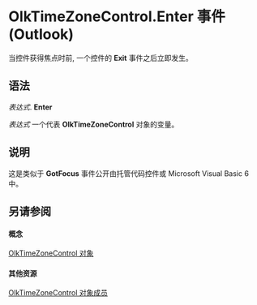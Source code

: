 
# OlkTimeZoneControl.Enter 事件 (Outlook)

当控件获得焦点时前, 一个控件的 **Exit** 事件之后立即发生。


## 语法

 _表达式_. **Enter**

 _表达式_ 一个代表 **OlkTimeZoneControl** 对象的变量。


## 说明

这是类似于 **GotFocus** 事件公开由托管代码控件或 Microsoft Visual Basic 6 中。


## 另请参阅


#### 概念


[OlkTimeZoneControl 对象](2138c4fe-1677-f4f0-1a60-dfac20cc1778.md)
#### 其他资源


[OlkTimeZoneControl 对象成员](350ded4c-0118-c278-dabe-c6139aeba1e9.md)